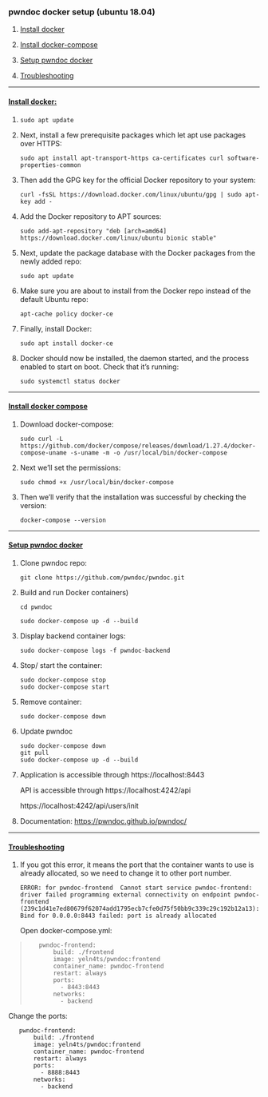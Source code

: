 ### pwndoc docker setup (ubuntu 18.04)

1. [Install docker](https://github.com/gh1mau/vapt/blob/main/pwndoc.md#install-docker)

2. [Install docker-compose](https://github.com/gh1mau/vapt/blob/main/pwndoc.md#install-docker-compose)

3. [Setup pwndoc docker](https://github.com/gh1mau/vapt/blob/main/pwndoc.md#setup-pwndoc-docker)

4. [Troubleshooting](https://github.com/gh1mau/vapt/blob/main/pwndoc.md#troubleshooting)

---

#### <u>Install docker:</u>

1. ```
   sudo apt update
   ```

2. Next, install a few prerequisite packages which let apt use packages over HTTPS:
   
   ```
   sudo apt install apt-transport-https ca-certificates curl software-properties-common
   ```

3. Then add the GPG key for the official Docker repository to your system:
   
   ```
   curl -fsSL https://download.docker.com/linux/ubuntu/gpg | sudo apt-key add -
   ```

4. Add the Docker repository to APT sources:
   
   ```
   sudo add-apt-repository "deb [arch=amd64] https://download.docker.com/linux/ubuntu bionic stable"
   ```

5. Next, update the package database with the Docker packages from the newly added repo:
   
   ```
   sudo apt update
   ```

6. Make sure you are about to install from the Docker repo instead of the default Ubuntu repo:
   
   ```
   apt-cache policy docker-ce
   ```

7. Finally, install Docker:
   
   ```
   sudo apt install docker-ce
   ```

8. Docker should now be installed, the daemon started, and the process enabled to start on boot. Check that it’s running:
   
   ```
   sudo systemctl status docker
   ```

---

#### <u>Install docker compose</u>

1. Download docker-compose:
   
   ```
   sudo curl -L https://github.com/docker/compose/releases/download/1.27.4/docker-compose-uname -s-uname -m -o /usr/local/bin/docker-compose
   ```

2. Next we’ll set the permissions:
   
   ```
   sudo chmod +x /usr/local/bin/docker-compose
   ```

3. Then we’ll verify that the installation was successful by checking the version:
   
   ```
   docker-compose --version
   ```

---

#### <u>Setup pwndoc docker</u>

1. Clone pwndoc repo:
   
   ```
   git clone https://github.com/pwndoc/pwndoc.git
   ```

2. Build and run Docker containers)
   
   ```
   cd pwndoc
   
   sudo docker-compose up -d --build
   ```

3. Display backend container logs:
   
   ```
   sudo docker-compose logs -f pwndoc-backend
   ```

4. Stop/ start the container:
   
   ```
   sudo docker-compose stop
   sudo docker-compose start
   ```

5. Remove container:
   
   ```
   sudo docker-compose down
   ```

6. Update pwndoc
   
       sudo docker-compose down
       git pull
       sudo docker-compose up -d --build

7. Application is accessible through https://localhost:8443
   
   API is accessible through https://localhost:4242/api
   
   https://localhost:4242/api/users/init

8. Documentation:
   https://pwndoc.github.io/pwndoc/

---

#### <u>Troubleshooting</u>

1. If you got this error, it means the port that the container wants to use is already allocated, so we need to change it to other port number.
   
   ```
   ERROR: for pwndoc-frontend  Cannot start service pwndoc-frontend: driver failed programming external connectivity on endpoint pwndoc-frontend (239c1d41e7ed80679f62074add1795ecb7cfe0d75f50bb9c339c29c192b12a13): Bind for 0.0.0.0:8443 failed: port is already allocated
   ```

   Open docker-compose.yml:

> ```
>    pwndoc-frontend:
>        build: ./frontend
>        image: yeln4ts/pwndoc:frontend
>        container_name: pwndoc-frontend
>        restart: always
>        ports:
>          - 8443:8443
>        networks:
>          - backend
> ```

   Change the ports: 

```
   pwndoc-frontend:
       build: ./frontend
       image: yeln4ts/pwndoc:frontend
       container_name: pwndoc-frontend
       restart: always
       ports:
         - 8888:8443
       networks:
         - backend
```

        
